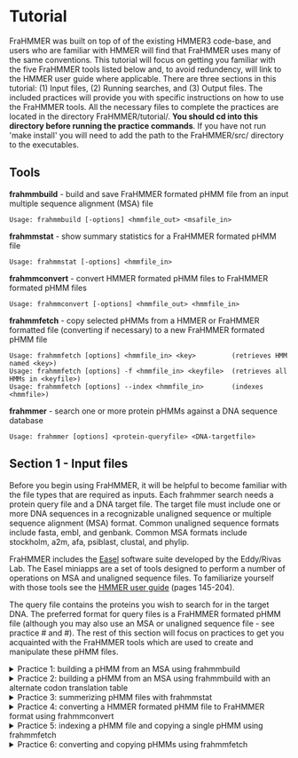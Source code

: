 # Tutorial

FraHMMER was built on top of of the existing HMMER3 code-base, and users who are familiar with HMMER will find that FraHMMER uses many of the same conventions. This tutorial will focus on getting you familiar with the five FraHMMER tools listed below and, to avoid redundency, will link to the HMMER user guide where applicable. There are three sections in this tutorial: (1) Input files, (2) Running searches, and (3) Output files.  The included practices will provide you with specific instructions on how to use the FraHMMER tools.  All the necessary files to complete the practices are located in the directory FraHMMER/tutorial/. **You should cd into this directory before running the practice commands**. If you have not run 'make install' you will need to add the path to the FraHMMER/src/ directory to the executables.

**Tools**
---

**frahmmbuild**   - build and save FraHMMER formated pHMM file from an input multiple sequence alignment (MSA) file
```
Usage: frahmmbuild [-options] <hmmfile_out> <msafile_in>
```
**frahmmstat**   - show summary statistics for a FraHMMER formated pHMM file
```
Usage: frahmmstat [-options] <hmmfile_in>
```
**frahmmconvert** - convert HMMER formated pHMM files to FraHMMER formated pHMM files
```
Usage: frahmmconvert [-options] <hmmfile_out> <hmmfile_in>
```
**frahmmfetch**   - copy selected pHMMs from a HMMER or FraHMMER formatted file (converting if necessary) to a new FraHMMER formated pHMM file
```
Usage: frahmmfetch [options] <hmmfile_in> <key>         (retrieves HMM named <key>)
Usage: frahmmfetch [options] -f <hmmfile_in> <keyfile>  (retrieves all HMMs in <keyfile>)
Usage: frahmmfetch [options] --index <hmmfile_in>       (indexes <hmmfile>)
```
**frahmmer**      - search one or more protein pHMMs against a DNA sequence database
```
Usage: frahmmer [options] <protein-queryfile> <DNA-targetfile>
```


## Section 1 - Input files 

Before you begin using FraHMMER, it will be helpful to become familiar with the file types that are required as inputs. Each frahmmer search needs a protein query file and a DNA target file. The target file must include one or more DNA sequences in a recognizable unaligned sequence or multiple sequence alignment (MSA) format. Common unaligned sequence formats include fasta, embl, and genbank. Common MSA formats include stockholm, a2m, afa, psiblast, clustal, and phylip. 

FraHMMER includes the [Easel](https://github.com/EddyRivasLab/easel) software suite developed by the Eddy/Rivas Lab.  The Easel miniapps are a set of tools designed to perform a number of operations on MSA and unaligned sequence files.  To familiarize yourself with those tools see the [HMMER user guide](http://eddylab.org/software/hmmer/Userguide.pdf) (pages 145-204). 

The query file contains the proteins you wish to search for in the target DNA. The preferred format for query files is a FraHMMER formated pHMM file (although you may also use an MSA or unaligned sequence file - see practice # and #). The rest of this section will focus on practices to get you acquainted with the FraHMMER tools which are used to create and manipulate these pHMM files.

<details><summary>Practice 1: building a pHMM from an MSA using frahmmbuild</summary>
<p>

The sensitivity of FraHMMER is powered, in large part, by the use of pHMMs. The pHMM files used by FraHMMER and almost identical to the ones used by HMMER, but contains additional information needed to perform accurate frameshift-aware translations and provide reliable e-values. If you would like more information on the pHMM files see the [HMMER user guide](http://eddylab.org/software/hmmer/Userguide.pdf) (page 208). FraHMMER formated pHMMs can be created from MSA files using the tool frahmmbuild. 

The file MET.msa contains two stockholm formatted protein MSAs (note that stockholm is the only MSA format that allows multiple MSAs in a single file). To build pHMMs from those MSAs and save them to the file JB.hmm. Run the following command:
```bash
   % frahmmbuild MET.hmm MET.msa
```
Now compare the summary output that is printed to your stdout to the text below (the exact CPU and elapsed time will vary):

```bash
# input alignment file:             MET.msa
# output HMM file:                  MET.hmm
# - - - - - - - - - - - - - - - - - - - - - - - - - - - - - - - - - - - -

# idx    name                  nseq  alen  mlen fs_prob codon_tbl eff_nseq re/pos description
# ------ -------------------- ----- ----- ----- ------- --------- -------- ------ -----------
  1      metC                    11   487   409 0.01000         1     0.60  0.588 Cystathionine beta-lyase
  2      metH                     8  1214  1204 0.01000         1     0.57  0.589 Methionine synthase
 

# CPU time: 8.08u 0.00s 00:00:08.08 Elapsed: 00:00:06.04
```
The following is a brief description of each of the above fields. 

```
idx            Number, in order of the MSA file.

name           Name of the pHMM.

nseq           Number of sequences in the alignment this pHMM was built from.

alen           Length of alignment - number of columns in the MSA.

mlen           Length of the pHMM - number of match states.
   
fs_prob        The probability assigned to a nucleotide insertion that results in a frameshift

codon_tbl      The NCBI codon translation table ID assumed for the target DNA

eff_nseq       Effective sequence number. This was the “effective” number of independent sequences that frahmmbuild’s default “entropy weighting” step decided on, given the phylogenetic similarity of the nseq sequences in the input alignment. 

re/pos         Mean positional relative entropy, in bits. This can be ignored by most users. 
   
description    Description of the protein family - may be blank.
```
</p>
</details>

<details><summary>Practice 2: building a pHMM from an MSA using frahmmbuild with an alternate codon translation table</summary>
<p>

One of the fields that distinguishes a FraHMMER formatted pHMM file from a HMMER formated pHMM file is an [NCBI codon translation table ID](https://www.ncbi.nlm.nih.gov/Taxonomy/Utils/wprintgc.cgi). The correct codon table depends on the origins of the target DNA you intend to search the pHMMs against. When you run a frahmer search selecting the correct codon table will the highest quality alignments. Ensuring that the pHMMs were built with that same the codon table will produce the most accurate e-values for those alignments. By default, frahmmbuild will use the standard code employed by eukaryotic nuclear DNA. To use an alternate codon translation table include the option --ct followed by a table ID from the list below:

```bash
id  description
--- -----------------------------------
  1 Standard
  2 Vertebrate mitochondrial
  3 Yeast mitochondrial
  4 Mold, protozoan, coelenterate mitochondrial; Mycoplasma/Spiroplasma
  5 Invertebrate mitochondrial
  6 Ciliate, dasycladacean, Hexamita nuclear
  9 Echinoderm and flatworm mitochondrial
 10 Euplotid nuclear
 11 Bacterial, archaeal; and plant plastid
 12 Alternative yeast
 13 Ascidian mitochondrial
 14 Alternative flatworm mitochondrial
 16 Chlorophycean mitochondrial
 21 Trematode mitochondrial
 22 Scenedesmus obliquus mitochondrial
 23 Thraustochytrium mitochondrial
 24 Pterobranchia mitochondrial
 25 Candidate Division SR1 and Gracilibacteria
```

In a later practice, you will search the pHMMs in MET.msa against a target sequence from the genome of an endosymbiotic bacteria that uses codon table 4. Run the following command to rebuild the pHMMs using the correct codon table for that target:
```bash
   % frahmmbuild --ct 4 MET-ct4.hmm MET.msa
```
The summary output should be nearly identical to that in Pracitce 1, except for the output file name and the codon table field which should now say 4 for both pHMMs. 

</p>
</details>

<details><summary>Practice 3: summerizing pHMM files with frahmmstat</summary>
<p>

Since a pHMM file may contain any number of individual models, it is useful to be able to quickly summarize the contents. The tool frahmmstat is designed to provide such a summary for FraHMMER formated pHMM files.  In this practice, you will compare the summaries of the two pHMM files made in practices 1 and 2.  First, run the following command to summarize the file built with the standard codon table. 
```bash
   % frahmmstat MET.hmm
```
This command should produce the following output to stdout:

```bash
#
# idx    name                 accession        nseq eff_nseq   mlen fs prob codon tbl re/pos
# ------ -------------------- ------------ -------- -------- ------ ------- --------- ------
  1      metC                 -                  11     0.60    409 0.01000         1   0.52
  2      metH                 -                   8     0.57   1204 0.01000         1   0.52
    
```

The fields are mainly the same as those produced by frahmbuild, and detailed in practice 1, with the exception on the accession field which may contian an alphanumeric idetifier for the protein family. 

</p>
</details>

<details><summary>Practice 4: converting a HMMER formated pHMM file to FraHMMER format using frahmmconvert</summary>
<p>

If you have an existing HMMER formatted pHMM file and want to use it to run a frahmmer search, you will first need to convert it to the FraHMMER format using frahmmconvert. The file GRK-hmmer.hmm contains three pHMMs in HMMER3 format. The following command will create the FraHMMER formatted file GRK-frahmmer.hmm containing the same three pHMMs:

```bash
   % frahmmconvert GRK-hmmer.hmm GRK-frahmmer.hmm
```
Your summary output should match that shown below.
```
# input HMM file:                   GRK-hmmer.hmm
# output HMM file:                 GRK-frahmmer.hmm
# - - - - - - - - - - - - - - - - - - - - - - - - - - - - - - - - - - - -

# idx    name                  nseq  mlen fs_prob codon_tbl eff_nseq re/pos description
# ------ -------------------- ----- ----- ------- --------- -------- ------ -----------
  1      Glucosamine_iso         30   193 0.01000         1     1.18  0.590 Glucosamine-6-phosphate isomerases/6-phosphogluconolactonase
  2      Ribosomal_S19e          21   139 0.01000         1     0.73  0.591 Ribosomal protein S19e
  3      K_oxygenase             14   337 0.01000         1     0.70  0.589 L-lysine 6-monooxygenase (NADPH-requiring)
# CPU time: 2.75u 0.00s 00:00:02.75 Elapsed: 00:00:02.76
```
You can also use frahmmconvert to change the codon table of an existing FraHMMER pHMM file using the --ct flag.  This will be faster than rebuilding from the original MSA. 

</p>
</details>

<details><summary>Practice 5: indexing a pHMM file and copying a single pHMM using frahmmfetch </summary>
<p>

If you only need to search with a single pHMM but it is located in a file with multiple pHMMs, you can save time by copying the desired pHMM to a new file using frahmmfetch. If the original file contains a large number of pHMMs, you may want to create an index file to speed up the fetch process.  The following command will index the create the index file GRK-frahmmer.ssi for the FraHMMER pHMM file we created in Practice 4. 
```bash
   % frahmmfetch --index GRK-frahmer.hmm 
```
The summary output should read as follows:
```
Working...    done.
Indexed 3 HMMs (3 names and 3 accessions).
SSI index written to file GRK-frahmmer.hmm.ssi
```
Whether or not you choose to create an index you will need the name of the pHMM you wish to copy to use as a key. The command below will copy the pHMM Ribosomal_S19e from the GRK-frahmmer.hmm.  The -o flag will direct the copied pHMM to the specified output file (RIB.hmm in this case). Otherwise, it will be printed to standard out. 
```bash
   % frahmmfetch -o RIB.hmm GRK-frahmer.hmm Ribosomal_S19e
```
The summary output should simply read as:
```
Retrieved HMM Ribosomal_S19e.
```
</p>
</details>

<details><summary>Practice 6: converting and copying pHMMs using frahmmfetch </summary>
<p>

You can also use frahmmfetch to copy multiple pHMMs. To do so you will need to create a key file that contains the names of all the pHMMs you wish to copy with one name per line and use the -f flag.  If the original pHMM file is in HMMER format frahmmfetch will automatically convert it to FraHMMER format. The following command will copy both of the pHMMs listed in the key file GK.txt (Glucosamine_iso and K_oxygenase) from a HMMER formated pHMM file, convert them to FraHMMER format, and print them to the output file GK.hmm
```bash
   % frahmmfetch -f -o GK.hmm GRK-hmmer.hmm GK.txt
```
The summary output should simply read as:
```
Retrieved 2 HMMs.
```
As with frahmmconvert, you can also use the --ct flag to change the codon table
</p>
</details>


   






